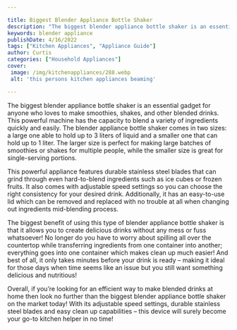 ```yaml
---

title: Biggest Blender Appliance Bottle Shaker
description: "The biggest blender appliance bottle shaker is an essential gadget for anyone who loves to make smoothies, shakes, and other blend...scroll on and keep learning"
keywords: blender appliance
publishDate: 4/16/2022
tags: ["Kitchen Appliances", "Appliance Guide"]
author: Curtis
categories: ["Household Appliances"]
cover: 
 image: /img/kitchenappliances/288.webp
 alt: 'this persons kitchen appliances beaming'

---
```


The biggest blender appliance bottle shaker is an essential gadget for anyone who loves to make smoothies, shakes, and other blended drinks. This powerful machine has the capacity to blend a variety of ingredients quickly and easily. The blender appliance bottle shaker comes in two sizes: a large one able to hold up to 3 liters of liquid and a smaller one that can hold up to 1 liter. The larger size is perfect for making large batches of smoothies or shakes for multiple people, while the smaller size is great for single-serving portions.

This powerful appliance features durable stainless steel blades that can grind through even hard-to-blend ingredients such as ice cubes or frozen fruits. It also comes with adjustable speed settings so you can choose the right consistency for your desired drink. Additionally, it has an easy-to-use lid which can be removed and replaced with no trouble at all when changing out ingredients mid-blending process. 

The biggest benefit of using this type of blender appliance bottle shaker is that it allows you to create delicious drinks without any mess or fuss whatsoever! No longer do you have to worry about spilling all over the countertop while transferring ingredients from one container into another; everything goes into one container which makes clean up much easier! And best of all, it only takes minutes before your drink is ready – making it ideal for those days when time seems like an issue but you still want something delicious and nutritious! 

Overall, if you’re looking for an efficient way to make blended drinks at home then look no further than the biggest blender appliance bottle shaker on the market today! With its adjustable speed settings, durable stainless steel blades and easy clean up capabilities – this device will surely become your go-to kitchen helper in no time!
